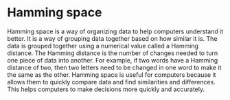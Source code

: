 # Hamming space

Hamming space is a way of organizing data to help computers understand it better. It is a way of grouping data together based on how similar it is. The data is grouped together using a numerical value called a Hamming distance. The Hamming distance is the number of changes needed to turn one piece of data into another. For example, if two words have a Hamming distance of two, then two letters need to be changed in one word to make it the same as the other. Hamming space is useful for computers because it allows them to quickly compare data and find similarities and differences. This helps computers to make decisions more quickly and accurately.
